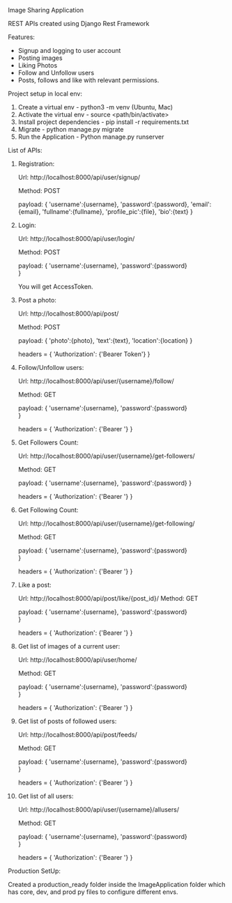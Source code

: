 Image Sharing Application

REST APIs created using Django Rest Framework

Features:
* Signup and logging to user account
* Posting images
* Liking Photos
* Follow and Unfollow users
* Posts, follows and like with relevant permissions.

Project setup in local env:
1. Create a virtual env - python3 -m venv <name>(Ubuntu, Mac)
2. Activate the virtual env - source <path/bin/activate>
3. Install project dependencies - pip install -r requirements.txt
4. Migrate - python manage.py migrate
5. Run the Application - Python manage.py runserver

List of APIs:
1. Registration:
	
	Url: http://localhost:8000/api/user/signup/
	
	Method: POST

	payload: {
		'username':{username},
		'password':{password},
		'email':{email},
		'fullname':{fullname},
		'profile_pic':{file},
		'bio':{text}
	}

2. Login:
	
	Url: http://localhost:8000/api/user/login/
	
	Method: POST

	payload: {
		'username':{username},
		'password':{password}		
	}

	You will get AccessToken.

3. Post a photo:
	
	Url: http://localhost:8000/api/post/
	
	Method: POST

	payload: {
		'photo':{photo},
		'text':{text},
		'location':{location}
	}

	headers = {
  		'Authorization': {'Bearer Token'}
	}

4. Follow/Unfollow users:

	Url: http://localhost:8000/api/user/{username}/follow/
	
	Method: GET

	payload: {
		'username':{username},
		'password':{password}		
	}

	headers = {
  		'Authorization': {'Bearer <Token>'}
	}

5. Get Followers Count:

	Url: http://localhost:8000/api/user/{username}/get-followers/
	
	Method: GET

	payload: {
		'username':{username},
		'password':{password}
	}

	headers = {
  		'Authorization': {'Bearer <Token>'}
	}

6. Get Following Count:

	Url: http://localhost:8000/api/user/{username}/get-following/
	
	Method: GET

	payload: {
		'username':{username},
		'password':{password}		
	}

	headers = {
  		'Authorization': {'Bearer <Token>'}
	}

7. Like a post:

	Url: http://localhost:8000/api/post/like/{post_id}/
	Method: GET

	payload: {
		'username':{username},
		'password':{password}		
	}

	headers = {
  		'Authorization': {'Bearer <Token>'}
	}

8. Get list of images of a current user:

	Url: http://localhost:8000/api/user/home/
	
	Method: GET

	payload: {
		'username':{username},
		'password':{password}		
	}

	headers = {
  		'Authorization': {'Bearer <Token>'}
	}

9. Get list of posts of followed users:
	
	Url: http://localhost:8000/api/post/feeds/
	
	Method: GET

	payload: {
		'username':{username},
		'password':{password}		
	}

	headers = {
  		'Authorization': {'Bearer <Token>'}
	}

10. Get list of all users:

	Url: http://localhost:8000/api/user/{username}/allusers/
	
	Method: GET

	payload: {
		'username':{username},
		'password':{password}		
	}

	headers = {
  		'Authorization': {'Bearer <Token>'}
	}


Production SetUp:

Created a production_ready folder inside the ImageApplication folder which has core, dev, and prod py files to configure different envs.
